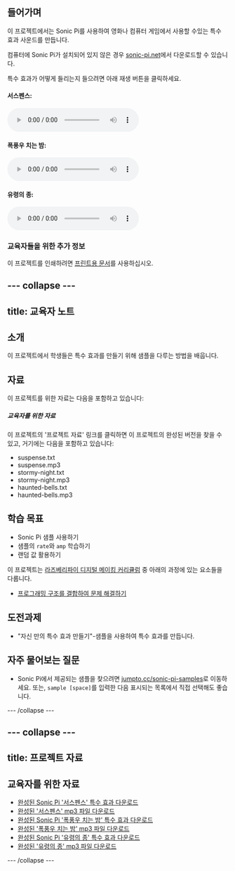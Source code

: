 ## 들어가며

이 프로젝트에서는 Sonic Pi를 사용하여 영화나 컴퓨터 게임에서 사용할 수있는 특수 효과 사운드를 만듭니다.

컴퓨터에 Sonic Pi가 설치되어 있지 않은 경우 [sonic-pi.net](https://sonic-pi.net/)에서 다운로드할 수 있습니다.

<div id="audio-preview" class="pdf-hidden">
  특수 효과가 어떻게 들리는지 들으려면 아래 재생 버튼을 클릭하세요. 

#### 서스펜스: 
<audio controls preload> 
  <source src="resources/suspense.mp3" type="audio/mpeg"> 브라우저가 <code>오디오</code>를 지원하지 않습니다. 
</audio> 
  
#### 폭풍우 치는 밤: 
<audio controls preload> 
  <source src="resources/stormy-night.mp3" type="audio/mpeg"> 브라우저가 <code>오디오</code> 를 지원하지 않습니다.
</audio> 

#### 유령의 종: 
<audio controls preload> 
  <source src="resources/haunted-bells.mp3" type="audio/mpeg"> 브라우저가 <code>오디오</code> 를 지원하지 않습니다. 
</audio>
</div>

### 교육자들을 위한 추가 정보

이 프로젝트를 인쇄하려면 [프린트용 문서](https://projects.raspberrypi.org/ko-KR/projects/special-effects/print)를 사용하십시오.

--- collapse ---
---
title: 교육자 노트
---

## 소개

이 프로젝트에서 학생들은 특수 효과를 만들기 위해 샘플을 다루는 방법을 배웁니다.

## 자료

이 프로젝트를 위한 자료는 다음을 포함하고 있습니다:

##### 교육자를 위한 자료

이 프로젝트의 '프로젝트 자료' 링크를 클릭하면 이 프로젝트의 완성된 버전을 찾을 수 있고, 거기에는 다음을 포함하고 있습니다:

* suspense.txt
* suspense.mp3
* stormy-night.txt
* stormy-night.mp3
* haunted-bells.txt
* haunted-bells.mp3

## 학습 목표

* Sonic Pi 샘플 사용하기
* 샘플의 `rate`와 `amp` 학습하기
* 랜덤 값 활용하기

이 프로젝트는 [라즈베리파이 디지털 메이킹 커리큘럼](http://rpf.io/curriculum) 중 아래의 과정에 있는 요소들을 다룹니다.

* [프로그래밍 구조를 결합하여 문제 해결하기](https://www.raspberrypi.org/curriculum/programming/builder)

## 도전과제

* "자신 만의 특수 효과 만들기"-샘플을 사용하여 특수 효과를 만듭니다.

## 자주 물어보는 질문

* Sonic Pi에서 제공되는 샘플을 찾으려면 [jumpto.cc/sonic-pi-samples](http://jumpto.cc/sonic-pi-samples)로 이동하세요. 또는, `sample [space]`를 입력한 다음 표시되는 목록에서 직접 선택해도 좋습니다.

--- /collapse ---

--- collapse ---
---
title: 프로젝트 자료
---

## 교육자를 위한 자료

* [완성된 Sonic Pi '서스펜스' 특수 효과 다운로드](resources/suspense.txt)
* [완성된 '서스펜스' mp3 파일 다운로드](resources/suspense.mp3)
* [완성된 Sonic Pi '폭풍우 치는 밤' 특수 효과 다운로드](resources/stormy-night.txt)
* [완성된 '폭풍우 치는 밤' mp3 파일 다운로드](resources/stormy-night.mp3)
* [완성된 Sonic Pi '유령의 종' 특수 효과 다운로드](resources/haunted-bells.txt)
* [완성된 '유령의 종' mp3 파일 다운로드](resources/haunted-bells.mp3)

--- /collapse ---